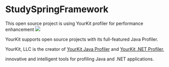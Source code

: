 # StudySpringFramework

This open source project is using YourKit profiler for performance enhancement
<img src="https://www.yourkit.com/images/yklogo.png"></img>

<p>YourKit supports open source projects with its full-featured Java Profiler.</p>
<p>YourKit, LLC is the creator of <a href="https://www.yourkit.com/java/profiler/">YourKit Java Profiler</a>
and <a href="https://www.yourkit.com/.net/profiler/">YourKit .NET Profiler</a>,</p>
<p>innovative and intelligent tools for profiling Java and .NET applications.</p>
